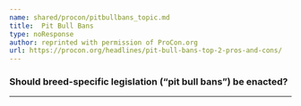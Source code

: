 ```yaml
---
name: shared/procon/pitbullbans_topic.md
title:  Pit Bull Bans 
type: noResponse
author: reprinted with permission of ProCon.org
url: https://procon.org/headlines/pit-bull-bans-top-2-pros-and-cons/ 
---
```


###  Should breed-specific legislation (“pit bull bans”) be enacted?

---

